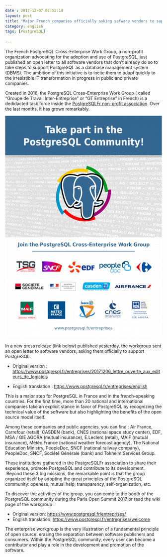 ```yaml
---
date : 2017-12-07 07:52:14
layout: post
title: "Major French companies officially asking sofware vendors to support PostgreSQL"
category: english
tags: [PostgreSQL]

---
```


The French PostgreSQL Cross-Enterprise Work Group, a non-profit 
organization advocating 
for the adoption and use of PostgreSQL, just published an open letter to 
all software vendors that don’t already do so to take steps to 
support PostgreSQL as a database management system (DBMS). 
The ambition of this initiative is to incite them to adapt quickly 
to the irresistible IT transformation in progress in public and 
private companies.


<!--MORE-->                                                                     

Created in 2016, the PostgreSQL Cross-Enterprise Work Group ( called 
“Groupe de Travail Inter-Entreprise” or “GT Entreprise” in French) is a 
dedidacted 
task force inside the [PostgreSQLFr non-profit association](https://www.postgresql.fr/asso/). Over the last months,
it has grown remarkably. 

![PostgreSQL Cross-Enterprise Work Group](https://raw.githubusercontent.com/daamien/blog/gh-pages/_images/pggtie_affiche_en.png)

In a new press release (link below) published yesterday, the workgroup sent an
open letter to software vendors, asking them officially to support PostgreSQL.


* Original version :
<https://www.postgresql.fr/entreprises/20171206_lettre_ouverte_aux_editeurs_de_logiciels>

* English translation : 
<https://www.postgresql.fr/entreprises/english>

This is a major step for PostgreSQL in France and in the french-speaking 
countries. For the first time, more than 20 national and international 
companies
take an explicit stance in favor of PostgreSQL by recognizing the technical 
value of the software but also highlighting the benefits of 
the open source model itself.

Among these companies and public agencies, you can find : 
Air France,
Carrefour (retail), 
CASDEN (bank), 
CNES (national space study center), 
EDF, 
MSA / GIE AGORA (mutual insurance), 
E.Leclerc (retail), 
MAIF (mutual insurance), 
Météo France (national weather forecast agency), 
The National Education Ministry,
PeopleDoc,
SNCF (national railway company),
PeopleDoc, SNCF, 
Société Générale (bank)
and Tokheim Services Group.

These institutions gathered in the PostgreSQLFr association to share their experience, 
promote PostgreSQL and contribute to its development.  Beyond these 3 big missions, 
the remarkable point is that the group  organized itself by adopting the great 
principles of the PostgreSQL community: openess, mutual help, transparency, 
self-organization, etc.

To discover the activities of the group, you can come to the booth of the
PostgreSQL community during the Paris Open Summit 2017
or read the wiki page of the workgroup :

* Original version: <https://www.postgresql.fr/entreprises/> 
* English translation: <https://www.postgresql.fr/entreprises/welcome>

The enterprise workgroup is the very illustration of a fundamental principle
of open source: erasing the separation between software publishers and 
consumers. Within the PostgreSQL community, every user can become a contributor
and play a role in the development and promotion of the software.




 
  

